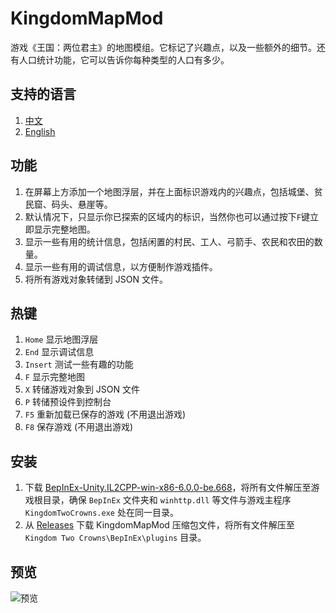 # KingdomMapMod

游戏《王国：两位君主》的地图模组。它标记了兴趣点，以及一些额外的细节。还有人口统计功能，它可以告诉你每种类型的人口有多少。

## 支持的语言

1. [中文](https://github.com/abevol/KingdomMapMod/blob/master/Readme.zh-CN.md)
2. [English](https://github.com/abevol/KingdomMapMod/blob/master/Readme.md)

## 功能

1. 在屏幕上方添加一个地图浮层，并在上面标识游戏内的兴趣点，包括城堡、贫民窟、码头、悬崖等。
2. 默认情况下，只显示你已探索的区域内的标识，当然你也可以通过按下`F`键立即显示完整地图。
3. 显示一些有用的统计信息，包括闲置的村民、工人、弓箭手、农民和农田的数量。
4. 显示一些有用的调试信息，以方便制作游戏插件。
5. 将所有游戏对象转储到 JSON 文件。

## 热键

1. `Home` 显示地图浮层
2. `End` 显示调试信息
3. `Insert` 测试一些有趣的功能
4. `F` 显示完整地图
5. `X` 转储游戏对象到 JSON 文件
6. `P` 转储预设件到控制台
7. `F5` 重新加载已保存的游戏 (不用退出游戏)
8. `F8` 保存游戏 (不用退出游戏)

## 安装

1. 下载 [BepInEx-Unity.IL2CPP-win-x86-6.0.0-be.668](https://builds.bepinex.dev/projects/bepinex_be/668/BepInEx-Unity.IL2CPP-win-x86-6.0.0-be.668%2B46e297f.zip)，将所有文件解压至游戏根目录，确保 `BepInEx` 文件夹和 `winhttp.dll` 等文件与游戏主程序 `KingdomTwoCrowns.exe` 处在同一目录。
2. 从 [Releases](https://github.com/abevol/KingdomMapMod/releases) 下载 KingdomMapMod 压缩包文件，将所有文件解压至 `Kingdom Two Crowns\BepInEx\plugins` 目录。

## 预览

![预览](https://github.com/abevol/KingdomMapMod/blob/master/preview.png?raw=true)
